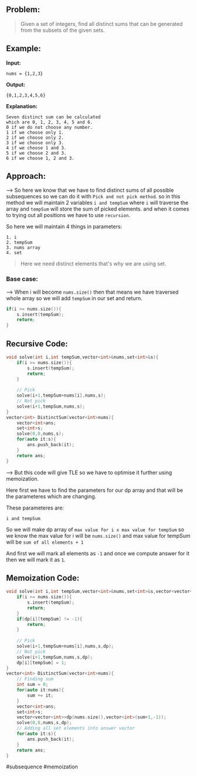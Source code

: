 ## Problem:

>Given a set of integers, find all distinct sums that can be generated from the subsets of the given sets.

## Example:

**Input:** 
```
nums = {1,2,3}
```
**Output:** 
```
{0,1,2,3,4,5,6}
```
**Explanation:** 
```
Seven distinct sum can be calculated
which are 0, 1, 2, 3, 4, 5 and 6.
0 if we do not choose any number.
1 if we choose only 1.
2 if we choose only 2.
3 if we choose only 3.
4 if we choose 1 and 3.
5 if we choose 2 and 3.
6 if we choose 1, 2 and 3.
```

## Approach:

--> So here we know that we have to find distinct sums of all possible subsequences so we can do it with `Pick and not pick method`. so in this method we will maintain 2 variables `i and tempSum` where `i` will traverse the array and `tempSum` will store the sum of picked elements. and when it comes to trying out all positions we have to use `recursion`.

So here we will maintain 4 things in parameters:
```
1. i
2. tempSum
3. nums array
4. set
```

>Here we need distinct elements that's why we are using set.

### Base case:

--> When i will become `nums.size()` then that means we have traversed whole array so we will add `tempSum` in our set and return.

```cpp
if(i >= nums.size()){
	s.insert(tempSum);
	return;
}
```

## Recursive Code:

```cpp
void solve(int i,int tempSum,vector<int>&nums,set<int>&s){
	if(i >= nums.size()){
		s.insert(tempSum);
		return;
	}
	
	// Pick
	solve(i+1,tempSum+nums[i],nums,s);
	// Not pick
	solve(i+1,tempSum,nums,s);
}
vector<int> DistinctSum(vector<int>nums){
	vector<int>ans;
	set<int>s;
	solve(0,0,nums,s);
	for(auto it:s){
		ans.push_back(it);
	}
	return ans;
}
```

--> But this code will give TLE so we have to optimise it further using memoization.

Here first we have to find the parameters for our dp array and that will be the parameteres which are changing.

These parameteres are:
```
i and tempSum
```

So we will make dp array of `max value for i x max value for tempSum` so we know the max value for i will be `nums.size()` and max value for tempSum will be `sum of all elements + 1`

And first we will mark all elements as `-1` and once we compute answer for it then we will mark it as `1`.

## Memoization Code:

```cpp
void solve(int i,int tempSum,vector<int>&nums,set<int>&s,vector<vector<int>>&dp){
	if(i >= nums.size()){
		s.insert(tempSum);
		return;
	}
	if(dp[i][tempSum] != -1){
		return;
	}
	
	// Pick
	solve(i+1,tempSum+nums[i],nums,s,dp);
	// Not pick
	solve(i+1,tempSum,nums,s,dp);
	dp[i][tempSum] = 1;
}
vector<int> DistinctSum(vector<int>nums){
	// Finding sum
	int sum = 0;
	for(auto it:nums){
		sum += it;
	}
	vector<int>ans;
	set<int>s;
	vector<vector<int>>dp(nums.size(),vector<int>(sum+1,-1));
	solve(0,0,nums,s,dp);
	// Adding all set elements into answer vector
	for(auto it:s){
		ans.push_back(it);
	}
	return ans;
}
```

#subsequence #memoization